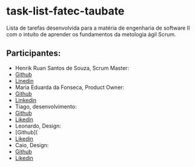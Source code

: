 # task-list-fatec-taubate
Lista de tarefas desenvolvida para a matéria de engenharia de software II com o intuito de aprender os fundamentos da metologia ágil Scrum.

## Participantes:
 - Henrik Ruan Santos de Souza, Scrum Master:
  - [Github](https://github.com/HenrikSantos)
  - [Linedin]()
 - Maria Eduarda da Fonseca, Product Owner:
  - [Github](https://github.com/macaastro)
  - [Linkedin](https://www.linkedin.com/in/mariaeduardacfonseca/)
 - Tiago, desenvolvimento:
  - [Github](https://github.com/ti-ago/)
  - [Likedin](https://www.linkedin.com/in/tiago-miranda-8402b8233/)
 - Leonardo, Design:
  - [Github](
  - [Likedin](https://www.linkedin.com/in/leonardo-marcondes-a2658a206/)
 - Caio, Design:
  - [Github]()
  - [Likedin]()
